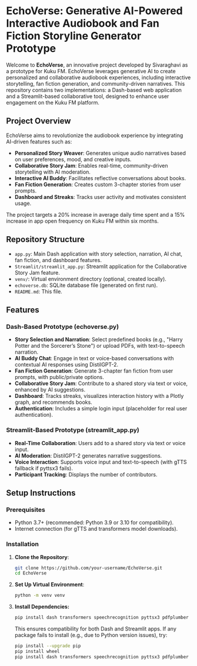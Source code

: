 # EchoVerse: Generative AI-Powered Interactive Audiobook and Fan Fiction Storyline Generator Prototype

Welcome to **EchoVerse**, an innovative project developed by Sivaraghavi as a prototype for Kuku FM. EchoVerse leverages generative AI to create personalized and collaborative audiobook experiences, including interactive storytelling, fan fiction generation, and community-driven narratives. This repository contains two implementations: a Dash-based web application and a Streamlit-based collaborative tool, designed to enhance user engagement on the Kuku FM platform.

## Project Overview
EchoVerse aims to revolutionize the audiobook experience by integrating AI-driven features such as:
- **Personalized Story Weaver**: Generates unique audio narratives based on user preferences, mood, and creative inputs.
- **Collaborative Story Jam**: Enables real-time, community-driven storytelling with AI moderation.
- **Interactive AI Buddy**: Facilitates reflective conversations about books.
- **Fan Fiction Generation**: Creates custom 3-chapter stories from user prompts.
- **Dashboard and Streaks**: Tracks user activity and motivates consistent usage.

The project targets a 20% increase in average daily time spent and a 15% increase in app open frequency on Kuku FM within six months.

## Repository Structure
- `app.py`: Main Dash application with story selection, narration, AI chat, fan fiction, and dashboard features.
- `Streamlit/streamlit_app.py`: Streamlit application for the Collaborative Story Jam feature.
- `venv/`: Virtual environment directory (optional, created locally).
- `echoverse.db`: SQLite database file (generated on first run).
- `README.md`: This file.

## Features
### Dash-Based Prototype (echoverse.py)
- **Story Selection and Narration**: Select predefined books (e.g., "Harry Potter and the Sorcerer’s Stone") or upload PDFs, with text-to-speech narration.
- **AI Buddy Chat**: Engage in text or voice-based conversations with contextual AI responses using DistilGPT-2.
- **Fan Fiction Generation**: Generate 3-chapter fan fiction from user prompts, with public/private options.
- **Collaborative Story Jam**: Contribute to a shared story via text or voice, enhanced by AI suggestions.
- **Dashboard**: Tracks streaks, visualizes interaction history with a Plotly graph, and recommends books.
- **Authentication**: Includes a simple login input (placeholder for real user authentication).

### Streamlit-Based Prototype (streamlit_app.py)
- **Real-Time Collaboration**: Users add to a shared story via text or voice input.
- **AI Moderation**: DistilGPT-2 generates narrative suggestions.
- **Voice Interaction**: Supports voice input and text-to-speech (with gTTS fallback if pyttsx3 fails).
- **Participant Tracking**: Displays the number of contributors.

## Setup Instructions
### Prerequisites
- Python 3.7+ (recommended: Python 3.9 or 3.10 for compatibility).
- Internet connection (for gTTS and transformers model downloads).

### Installation
1. **Clone the Repository**:
   ```bash
   git clone https://github.com/your-username/EchoVerse.git
   cd EchoVerse
   ```
2. **Set Up Virtual Environment**:
   ```bash
   python -m venv venv
   ```
3. **Install Dependencies:**
   ```bash
   pip install dash transformers speechrecognition pyttsx3 pdfplumber sqlite3 plotly streamlit gTTS
   ```
   This ensures compatibility for both Dash and Streamlit apps. If any package fails to install (e.g., due to Python version issues), try:
   
   ```bash
   pip install --upgrade pip
   pip install wheel
   pip install dash transformers speechrecognition pyttsx3 pdfplumber sqlite3 plotly streamlit gTTS
   ```

